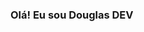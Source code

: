 ### Olá! Eu sou Douglas DEV

<!--
**DouglasDEV777/DouglasDEV777** is a ✨ _special_ ✨ repository because its `README.md` (this file) appears on your GitHub profile.

Here are some ideas to get you started:

- 🔭 Hoje trabalho com front-end
- 🌱 Estudando HTML e CSS
- 💬 Contate-me no email: douglasprogramador55@gmail.com
- 😄 ele/dele

-->
